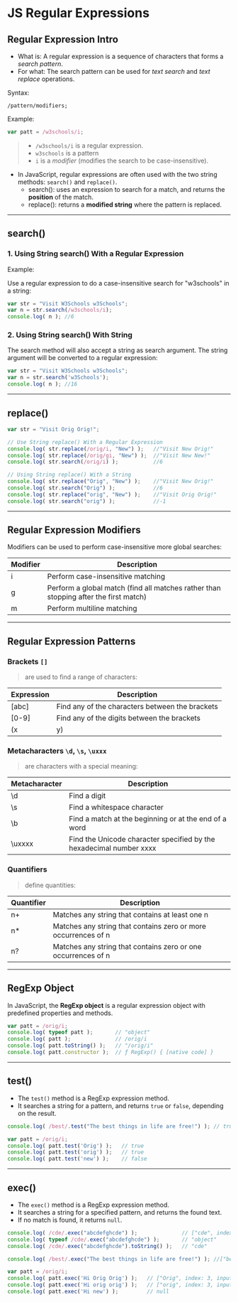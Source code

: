 # JS Regular Expressions


## Regular Expression Intro

* What is: A regular expression is a sequence of characters that forms a *search pattern*.
* For what: The search pattern can be used for *text search* and *text replace* operations.



Syntax:
````
/pattern/modifiers;
````

Example:
````js
var patt = /w3schools/i;
````

> * `/w3schools/i` is a regular expression.
> * `w3schools` is a pattern
> * `i` is a *modifier* (modifies the search to be case-insensitive).



* In JavaScript, regular expressions are often used with the two string methods: `search()` and `replace()`.
	* search(): uses an expression to search for a match, and returns the **position** of the match.
	* replace(): returns a **modified string** where the pattern is replaced.


----

## search()

### 1. Using String search() With a Regular Expression

Example:

Use a regular expression to do a case-insensitive search for "w3schools" in a string:

````js
var str = "Visit W3Schools w3Schools";
var n = str.search(/w3schools/i);
console.log( n ); //6
````


### 2. Using String search() With String

The search method will also accept a string as search argument.
The string argument will be converted to a regular expression:

````js
var str = "Visit W3Schools w3Schools";
var n = str.search('w3Schools');
console.log( n ); //16
````


----

## replace()

````js
var str = "Visit Orig Orig!";

// Use String replace() With a Regular Expression
console.log( str.replace(/orig/i, "New") );   //"Visit New Orig!"
console.log( str.replace(/orig/gi, "New") );  //"Visit New New!"
console.log( str.search(/orig/i) );           //6

// Using String replace() With a String
console.log( str.replace("Orig", "New") );    //"Visit New Orig!"
console.log( str.search("Orig") );            //6
console.log( str.replace("orig", "New") );    //"Visit Orig Orig!"
console.log( str.search("orig") );            //-1
````


----

## Regular Expression Modifiers

Modifiers can be used to perform case-insensitive more global searches:


| Modifier | Description                              |
| -------- | ---------------------------------------- |
| i        | Perform case-insensitive matching        |
| g        | Perform a global match (find all matches rather than stopping after the first match) |
| m        | Perform multiline matching               |



----

## Regular Expression Patterns

### Brackets `[]`

> are used to find a range of characters:

| Expression | Description                                     |
| ---------- | ----------------------------------------------- |
| [abc]      | Find any of the characters between the brackets |
| [0-9]      | Find any of the digits between the brackets     |
| (x|y)      | Find any of the alternatives separated with `|` |



### Metacharacters `\d`, `\s`, `\uxxx`

> are characters with a special meaning:

| Metacharacter   | Description                                                         |
| --------------- | ------------------------------------------------------------------- |
| \d              | Find a digit                                                        |
| \s              | Find a whitespace character                                         |
| \b              | Find a match at the beginning or at the end of a word               |
| \uxxxx          | Find the Unicode character specified by the hexadecimal number xxxx |



### Quantifiers

> define quantities:

| Quantifier   | Description                                                    |
| ------------ | -------------------------------------------------------------- |
| n+           | Matches any string that contains at least one n                |
| n*           | Matches any string that contains zero or more occurrences of n |
| n?           | Matches any string that contains zero or one occurrences of n  |



----

## RegExp Object

In JavaScript, the **RegExp object** is a regular expression object with predefined properties and methods.

````js
var patt = /orig/i;
console.log( typeof patt );       // "object"
console.log( patt );              // /orig/i
console.log( patt.toString() );   // "/orig/i"
console.log( patt.constructor );  // ƒ RegExp() { [native code] }
````


----

## test()

* The `test()` method is a RegExp expression method.
* It searches a string for a pattern, and returns `true` or `false`, depending on the result.

````js
console.log( /best/.test("The best things in life are free!") ); // true

var patt = /orig/i;
console.log( patt.test('Orig') );   // true
console.log( patt.test('orig') );   // true
console.log( patt.test('new') );    // false
````


----

## exec()

* The `exec()` method is a RegExp expression method.
* It searches a string for a specified pattern, and returns the found text.
* If no match is found, it returns `null`.

````js
console.log( /cde/.exec("abcdefghcde") );              // ["cde", index: 2, input: "abcdefghcde", groups: undefined]
console.log( typeof /cde/.exec("abcdefghcde") );       // "object"
console.log( /cde/.exec("abcdefghcde").toString() );   // "cde"

console.log( /best/.exec("The best things in life are free!") ); //["best", index: 4, input: "The best things in life are free!"]

var patt = /orig/i;
console.log( patt.exec('Hi Orig Orig') );   // ["Orig", index: 3, input: "Hi Orig Orig"]
console.log( patt.exec('Hi orig orig') );   // ["orig", index: 3, input: "Hi orig orig"]
console.log( patt.exec('Hi new') );         // null
````

